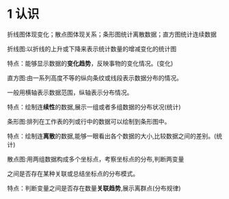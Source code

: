 # 1 认识

折线图体现变化；散点图体现关系；条形图统计离散数据；直方图统计连续数据

折线图:以折线的上升或下降来表示统计数量的增减变化的统计图

特点：能够显示数据的**变化趋势**，反映事物的变化情况。(变化)



直方图:由一系列高度不等的纵向条纹或线段表示数据分布的情况。 

一般用横轴表示数据范围，纵轴表示分布情况。

特点：绘制连**续性**的数据,展示一组或者多组数据的分布状况(统计)



条形图:排列在工作表的列或行中的数据可以绘制到条形图中。

特点：绘制连**离散**的数据,能够一眼看出各个数据的大小,比较数据之间的差别。(统计)



散点图:用两组数据构成多个坐标点，考察坐标点的分布,判断两变量

之间是否存在某种关联或总结坐标点的分布模式。

特点：判断变量之间是否存在数量**关联趋势**,展示离群点(分布规律)
